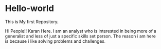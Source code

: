 # Hello-world
This is My first Repository.

Hi People!!
Karan Here. I am an analyst who is interested in being more of a generalist and less of just a specific skills set person.
The reason i am here is because i like solving problems and challenges.
